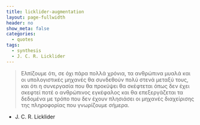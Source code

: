 ```yaml
---
title: licklider-augmentation
layout: page-fullwidth
header: no
show_meta: false
categories:
  - quotes
tags:
  - synthesis
  - J. C. R. Licklider
---
```


> Ελπίζουμε ότι, σε όχι πάρα πολλά χρόνια, τα ανθρώπινα μυαλά και οι υπολογιστικές μηχανές θα συνδεθούν πολύ στενά μεταξύ τους, και ότι η συνεργασία που θα προκύψει θα σκέφτεται όπως δεν έχει σκεφτεί ποτέ ο ανθρώπινος εγκέφαλος και θα επεξεργάζεται τα δεδομένα με τρόπο που δεν έχουν πλησιάσει οι μηχανές διαχείρισης της πληροφορίας που γνωρίζουμε σήμερα.
- J. C. R. Licklider
